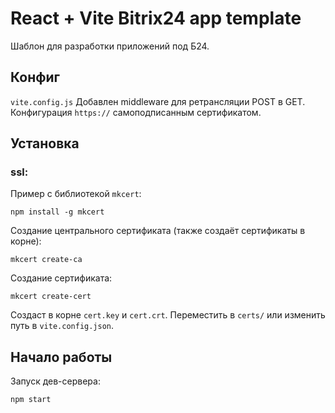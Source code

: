 # React + Vite Bitrix24 app template

Шаблон для разработки приложений под Б24.

## Конфиг

`vite.config.js`
Добавлен middleware для ретрансляции POST в GET.
Конфигурация `https://` самоподписанным сертификатом.

## Установка

### ssl:

Пример с библиотекой `mkcert`:
```
npm install -g mkcert
```

Создание центрального сертификата (также создаёт сертификаты в корне):
```
mkcert create-ca
```

Создание сертификата:
```
mkcert create-cert
```

Создаст в корне `cert.key` и `cert.crt`. Переместить в `certs/` или изменить путь в `vite.config.json`.

## Начало работы

Запуск дев-сервера:
```
npm start
```
